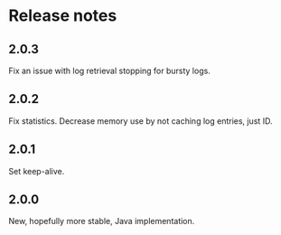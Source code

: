 # Release notes

## 2.0.3

Fix an issue with log retrieval stopping for bursty logs.

## 2.0.2

Fix statistics.
Decrease memory use by not caching log entries, just ID.

## 2.0.1

Set keep-alive.

## 2.0.0

New, hopefully more stable, Java implementation.